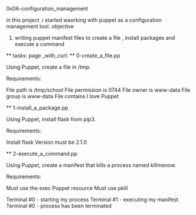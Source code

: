 0x0A-configuration_management

in this project .i started waorking with puppet as a configuration management  tool. 
objective 
1. writing puppet manifest files to create a file , install packages and execute a command 

** tasks:  page _with_curl:
** 0-create_a_file.pp

Using Puppet, create a file in /tmp.

Requirements:

File path is /tmp/school
File permission is 0744
File owner is www-data
File group is www-data
File contains I love Puppet

** 1-install_a_package.pp

Using Puppet, install flask from pip3.

Requirements:

Install flask
Version must be 2.1.0

** 2-execute_a_command.pp

Using Puppet, create a manifest that kills a process named killmenow.

Requirements:

Must use the exec Puppet resource
Must use pkill

Terminal #0 - starting my process
Terminal #1 - executing my manifest
Terminal #0 - process has been terminated